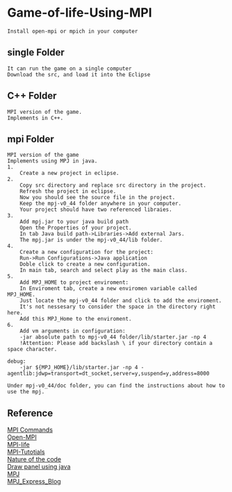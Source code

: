 # Game-of-life-Using-MPI
    Install open-mpi or mpich in your computer

## single Folder
    It can run the game on a single computer
    Download the src, and load it into the Eclipse

## C++ Folder
    MPI version of the game.
    Implements in C++.

## mpi Folder
    MPI version of the game
    Implements using MPJ in java.
    1.
        Create a new project in eclipse.
    2.
        Copy src directory and replace src directory in the project.
        Refresh the project in eclipse.
        Now you should see the source file in the project.
        Keep the mpj-v0_44 folder anywhere in your computer.
        Your project should have two referenced libraies.
    3.
        Add mpj.jar to your java build path
        Open the Properties of your project.
        In tab Java build path->Libraries->Add external Jars.
        The mpj.jar is under the mpj-v0_44/lib folder.
    4.
        Create a new configuration for the project:
        Run->Run Configurations->Java application
        Doble click to create a new configuration.
        In main tab, search and select play as the main class.
    5.
        Add MPJ_HOME to project enviroment:
        In Enviroment tab, create a new enviromen variable called MPJ_HOME.
        Just locate the mpj-v0_44 folder and click to add the enviroment.
        It's not nessesary to consider the space in the directory right here.
        Add this MPJ_Home to the enviroment.
    6.
        Add vm arguments in configuration:
        -jar absolute path to mpj-v0_44 folder/lib/starter.jar -np 4
        !Attention: Please add backslash \ if your directory contain a space character.

    debug:
        -jar ${MPJ_HOME}/lib/starter.jar -np 4 -agentlib:jdwp=transport=dt_socket,server=y,suspend=y,address=8000

    Under mpj-v0_44/doc folder, you can find the instructions about how to use the mpj.

## Reference
[MPI Commands](http://www.mpich.org/static/docs/latest/www/)<br>
[Open-MPI](https://www.open-mpi.org/doc/current/)<br>
[MPI-life](https://github.com/freetonik/MPI-life)<br>
[MPI-Tutotials](http://mpitutorial.com/tutorials/)<br>
[Nature of the code](http://natureofcode.com/book/chapter-7-cellular-automata/)<br>
[Draw panel using java](http://zetcode.com/gfx/java2d/basicdrawing/)<br>
[MPJ](http://mpj-express.org/docs/javadocs/index.html)<br>
[MPJ_Express_Blog](http://mpjexpress.blogspot.com)


